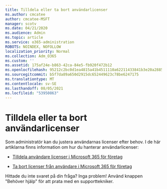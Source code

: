 ```yaml
---
title: Tilldela eller ta bort användarlicenser
ms.author: cmcatee
author: cmcatee-MSFT
manager: scotv
ms.date: 04/21/2020
ms.audience: Admin
ms.topic: article
ms.service: o365-administration
ROBOTS: NOINDEX, NOFOLLOW
localization_priority: Normal
ms.collection: Adm_O365
ms.custom: ''
ms.assetid: 175af24e-b863-42ca-84e5-fb920f472b12
ms.openlocfilehash: 95212c2bc0d1ea4815a41b4511110a62211433841b3e20a28856773a3d42884d
ms.sourcegitcommit: b5f7da89a650d2915dc652449623c78be6247175
ms.translationtype: MT
ms.contentlocale: sv-SE
ms.lasthandoff: 08/05/2021
ms.locfileid: "53950863"
---
```

# <a name="assign-or-remove-user-licenses"></a>Tilldela eller ta bort användarlicenser

Som administratör kan du justera användarnas licenser efter behov. I de här artiklarna finns information om hur du hanterar användarlicenser:
  
- [Tilldela användare licenser i Microsoft 365 för företag](https://docs.microsoft.com/azure/active-directory/fundamentals/license-users-groups?context=azure/active-directory/users-groups-roles/context/ugr-context)

- [Ta bort licenser från användare i Microsoft 365 för företag](https://docs.microsoft.com/azure/active-directory/fundamentals/license-users-groups?context=azure/active-directory/users-groups-roles/context/ugr-context#remove-a-license)

Hittade du inte svaret på din fråga? Inga problem! Använd knappen "Behöver hjälp" för att prata med en supporttekniker.
